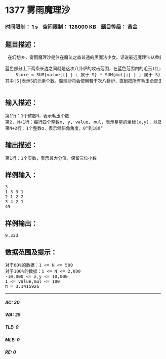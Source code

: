 # 1377 雾雨魔理沙   
### 时间限制： 1 s&nbsp;&nbsp;&nbsp;&nbsp;空间限制： 128000 KB&nbsp;&nbsp;&nbsp;&nbsp;题目等级： 黄金  
## 题目描述：  

<pre>
 在幻想乡，雾雨魔理沙是住在魔法之森普通的黑魔法少女。话说最近魔理沙从香霖堂拿到了升级过后的的迷你八卦炉，她迫不及待地希望试试八卦炉的威力。在一个二维平面上有许多毛玉(一种飞行生物，可以视为点)，每个毛玉具有两个属性，分值value和倍率mul。八卦炉发射出的魔法炮是一条无限长的直线形区域，可以视为两条倾斜角为α的平行线之间的区域，平行线之间的距离可以为任意值，如下图所示：
 
蓝色部分上下两条长边之间就是这次八卦炉的攻击范围，在蓝色范围内的毛玉(红点)属于该此被击中的毛玉，如果一个毛玉刚好在边界上也视为被击中。毛玉击中以后就会消失，每次发射八卦炉得到分值是该次击中毛玉的分值和乘上这些毛玉平均的倍率，设该次击中的毛玉集合为S，则分值计算公式为:
    Score = SUM{value[i] | i 属于 S} * SUM{mul[i] | i 属于 S} / |S|
其中|S|表示S的元素个数。魔理沙将会使用若干次八卦炉，直到把所有毛玉全部击中。任意两次攻击的范围均不重叠。最后得到的分值为每次攻击分值之和。现在请你计算出能够得到的最大分值。

</pre>
  
  
## 输入描述：  

<pre>
第1行：1个整数N，表示毛玉个数
第2..N+1行：每行四个整数x, y, value, mul，表示星星的坐标(x,y)，以及value和mul
第N+2行：1个整数α，表示倾斜角角度，0°到180°
</pre>
  
  
## 输出描述：  

<pre>
第1行：1个实数，表示最大分值，保留三位小数
</pre>
  
  
## 样例输入：  

<pre>
3
1 3 3 1
2 1 2 2
3 4 2 1
45
</pre>
  
  
## 样例输出：  

<pre>
9.333
</pre>
  
  
## 数据范围及提示：  

<pre>
对于60%的数据：1 <= N <= 500
对于100%的数据：1 <= N <= 2,000
-10,000 <= x,y <= 10,000
1 <= value,mul <= 100
π = 3.1415926  
</pre>
  
  
***  

##### AC: 30  
##### WA: 25  
##### TLE: 0  
##### MLE: 0  
##### RE: 0  
